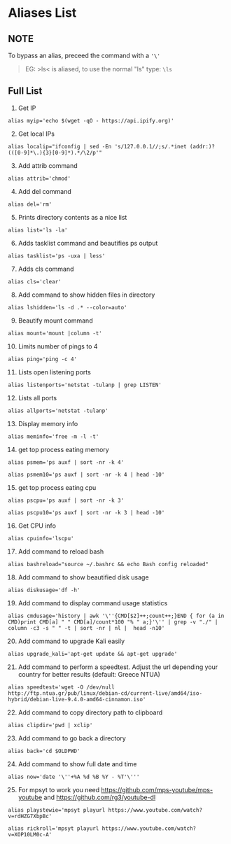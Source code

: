 # Aliases List

## NOTE
To bypass an alias, preceed the command with a `'\'`
> EG:  >ls< is aliased, to use the normal "ls" type:  `\ls`

## Full List

1. Get IP

`alias myip='echo $(wget -qO - https://api.ipify.org)'`

2. Get local IPs

`alias localip="ifconfig | sed -En 's/127.0.0.1//;s/.*inet (addr:)?(([0-9]*\.){3}[0-9]*).*/\2/p'"`

3. Add attrib command

`alias attrib='chmod'`

4. Add del command

`alias del='rm'`

5. Prints directory contents as a nice list

`alias list='ls -la'`

6. Adds tasklist command and beautifies ps output

`alias tasklist='ps -uxa | less'`

7. Adds cls command

`alias cls='clear'`

8. Add command to show hidden files in directory

`alias lshidden='ls -d .* --color=auto'`

9. Beautify mount command

`alias mount='mount |column -t'`

10. Limits number of pings to 4

`alias ping='ping -c 4'`

11. Lists open listening ports

`alias listenports='netstat -tulanp | grep LISTEN'`

12. Lists all ports

`alias allports='netstat -tulanp'`

13. Display memory info

`alias meminfo='free -m -l -t'`

14. get top process eating memory

`alias psmem='ps auxf | sort -nr -k 4'`

`alias psmem10='ps auxf | sort -nr -k 4 | head -10'`

15. get top process eating cpu

`alias pscpu='ps auxf | sort -nr -k 3'`

`alias pscpu10='ps auxf | sort -nr -k 3 | head -10'`

16. Get CPU info

`alias cpuinfo='lscpu'`

17. Add command to reload bash

`alias bashreload="source ~/.bashrc && echo Bash config reloaded"`

18. Add command to show beautified disk usage

`alias diskusage='df -h'`

19. Add command to display command usage statistics

`alias cmdusage='history | awk '\''{CMD[$2]++;count++;}END { for (a in CMD)print CMD[a] " " CMD[a]/count*100 "% " a;}'\'' | grep -v "./" | column -c3 -s " " -t | sort -nr | nl |  head -n10'`

20. Add command to upgrade Kali easily

`alias upgrade_kali='apt-get update && apt-get upgrade'`

21. Add command to perform a speedtest. Adjust the url depending your country for better results (default: Greece NTUA)

`alias speedtest='wget -O /dev/null http://ftp.ntua.gr/pub/linux/debian-cd/current-live/amd64/iso-hybrid/debian-live-9.4.0-amd64-cinnamon.iso'`

22. Add command to copy directory path to clipboard

`alias clipdir='pwd | xclip'`

23. Add command to go back a directory

`alias back='cd $OLDPWD'`

24. Add command to show full date and time

`alias now='date '\''+%A %d %B %Y - %T'\'''`

25. For mpsyt to work you need https://github.com/mps-youtube/mps-youtube and https://github.com/rg3/youtube-dl

`alias playstewie='mpsyt playurl https://www.youtube.com/watch?v=rdHZG7XbpBc'`

`alias rickroll='mpsyt playurl https://www.youtube.com/watch?v=XOP10LM0c-A'`
